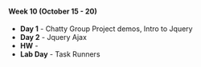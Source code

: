 #### Week 10 (October 15 - 20)
* **Day 1** - Chatty Group Project demos, Intro to Jquery
* **Day 2** - Jquery Ajax
* **HW** -
* **Lab Day** - Task Runners

